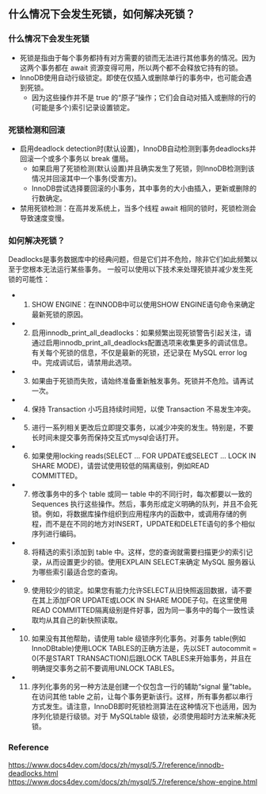 ## 什么情况下会发生死锁，如何解决死锁？

### 什么情况下会发生死锁
- 死锁是指由于每个事务都持有对方需要的锁而无法进行其他事务的情况。因为这两个事务都在 await 资源变得可用，所以两个都不会释放它持有的锁。
- InnoDB使用自动行级锁定。即使在仅插入或删除单行的事务中，也可能会遇到死锁。
    - 因为这些操作并不是 true 的“原子”操作；它们会自动对插入或删除的行的(可能是多个)索引记录设置锁定。

### 死锁检测和回滚
- 启用deadlock detection时(默认设置)，InnoDB自动检测到事务deadlocks并回滚一个或多个事务以 break 僵局。
    - 如果启用了死锁检测(默认设置)并且确实发生了死锁，则InnoDB检测到该情况并回滚其中一个事务(受害方)。
    - InnoDB尝试选择要回滚的小事务，其中事务的大小由插入，更新或删除的行数确定。
- 禁用死锁检测：在高并发系统上，当多个线程 await 相同的锁时，死锁检测会导致速度变慢。

### 如何解决死锁？
Deadlocks是事务数据库中的经典问题，但是它们并不危险，除非它们如此频繁以至于您根本无法运行某些事务。
一般可以使用以下技术来处理死锁并减少发生死锁的可能性：
- 1. SHOW ENGINE：在INNODB中可以使用SHOW ENGINE语句命令来确定最新死锁的原因。
- 2. 启用innodb_print_all_deadlocks：如果频繁出现死锁警告引起关注，请通过启用innodb_print_all_deadlocks配置选项来收集更多的调试信息。有关每个死锁的信息，不仅是最新的死锁，还记录在 MySQL error log中。完成调试后，请禁用此选项。
- 3. 如果由于死锁而失败，请始终准备重新触发事务。死锁并不危险。请再试一次。
- 4. 保持 Transaction 小巧且持续时间短，以使 Transaction 不易发生冲突。
- 5. 进行一系列相关更改后立即提交事务，以减少冲突的发生。特别是，不要长时间未提交事务而保持交互式mysql会话打开。
- 6. 如果使用locking reads(SELECT ... FOR UPDATE或SELECT ... LOCK IN SHARE MODE)，请尝试使用较低的隔离级别，例如READ COMMITTED。
- 7. 修改事务中的多个 table 或同一 table 中的不同行时，每次都要以一致的 Sequences 执行这些操作。然后，事务形成定义明确的队列，并且不会死锁。例如，将数据库操作组织到应用程序内的函数中，或调用存储的例程，而不是在不同的地方对INSERT，UPDATE和DELETE语句的多个相似序列进行编码。
- 8. 将精选的索引添加到 table 中。这样，您的查询就需要扫描更少的索引记录，从而设置更少的锁。使用EXPLAIN SELECT来确定 MySQL 服务器认为哪些索引最适合您的查询。
- 9. 使用较少的锁定。如果您有能力允许SELECT从旧快照返回数据，请不要在其上添加FOR UPDATE或LOCK IN SHARE MODE子句。在这里使用READ COMMITTED隔离级别是件好事，因为同一事务中的每个一致性读取均从其自己的新快照读取。
- 10. 如果没有其他帮助，请使用 table 级锁序列化事务。对事务 table(例如InnoDBtable)使用LOCK TABLES的正确方法是，先以SET autocommit = 0(不是START TRANSACTION)后跟LOCK TABLES来开始事务，并且在明确提交事务之前不要调用UNLOCK TABLES。
- 11. 序列化事务的另一种方法是创建一个仅包含一行的辅助“signal 量”table。在访问其他 table 之前，让每个事务更新该行。这样，所有事务都以串行方式发生。请注意，InnoDB即时死锁检测算法在这种情况下也适用，因为序列化锁是行级锁。对于 MySQLtable 级锁，必须使用超时方法来解决死锁。


### Reference
https://www.docs4dev.com/docs/zh/mysql/5.7/reference/innodb-deadlocks.html
https://www.docs4dev.com/docs/zh/mysql/5.7/reference/show-engine.html